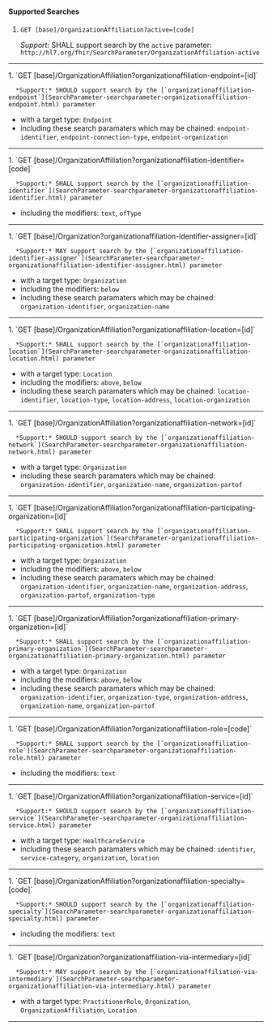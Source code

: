 #### Supported Searches

1. `GET [base]/OrganizationAffiliation?active=[code]`

      *Support:* SHALL support search by the `active` parameter: `http://hl7.org/fhir/SearchParameter/OrganizationAffiliation-active`
<hr />
1. `GET [base]/OrganizationAffiliation?organizationaffiliation-endpoint=[id]`

      *Support:* SHOULD support search by the [`organizationaffiliation-endpoint`](SearchParameter-searchparameter-organizationaffiliation-endpoint.html) parameter
   - with a target type:  `Endpoint`   
   - including these search paramaters which may be chained:  `endpoint-identifier`, `endpoint-connection-type`, `endpoint-organization`
<hr />
1. `GET [base]/OrganizationAffiliation?organizationaffiliation-identifier=[code]`

      *Support:* SHALL support search by the [`organizationaffiliation-identifier`](SearchParameter-searchparameter-organizationaffiliation-identifier.html) parameter
   - including the modifiers:  `text`, `ofType`   
<hr />
1. `GET [base]/Organization?organizationaffiliation-identifier-assigner=[id]`

      *Support:* MAY support search by the [`organizationaffiliation-identifier-assigner`](SearchParameter-searchparameter-organizationaffiliation-identifier-assigner.html) parameter
   - with a target type:  `Organization`
   - including the modifiers:  `below`  
   - including these search paramaters which may be chained:  `organization-identifier`, `organization-name`
<hr />
1. `GET [base]/OrganizationAffiliation?organizationaffiliation-location=[id]`

      *Support:* SHALL support search by the [`organizationaffiliation-location`](SearchParameter-searchparameter-organizationaffiliation-location.html) parameter
   - with a target type:  `Location`
   - including the modifiers:  `above`, `below`  
   - including these search paramaters which may be chained:  `location-identifier`, `location-type`, `location-address`, `location-organization`
<hr />
1. `GET [base]/OrganizationAffiliation?organizationaffiliation-network=[id]`

      *Support:* SHOULD support search by the [`organizationaffiliation-network`](SearchParameter-searchparameter-organizationaffiliation-network.html) parameter
   - with a target type:  `Organization`   
   - including these search paramaters which may be chained:  `organization-identifier`, `organization-name`, `organization-partof`
<hr />
1. `GET [base]/OrganizationAffiliation?organizationaffiliation-participating-organization=[id]`

      *Support:* SHALL support search by the [`organizationaffiliation-participating-organization`](SearchParameter-organizationaffiliation-participating-organization.html) parameter
   - with a target type:  `Organization`
   - including the modifiers:  `above`, `below`  
   - including these search paramaters which may be chained:  `organization-identifier`, `organization-name`, `organization-address`, `organization-partof`, `organization-type`
<hr />
1. `GET [base]/OrganizationAffiliation?organizationaffiliation-primary-organization=[id]`

      *Support:* SHALL support search by the [`organizationaffiliation-primary-organization`](SearchParameter-searchparameter-organizationaffiliation-primary-organization.html) parameter
   - with a target type:  `Organization`
   - including the modifiers:  `above`, `below`  
   - including these search paramaters which may be chained:  `organization-identifier`, `organization-type`, `organization-address`, `organization-name`, `organization-partof`
<hr />
1. `GET [base]/OrganizationAffiliation?organizationaffiliation-role=[code]`

      *Support:* SHALL support search by the [`organizationaffiliation-role`](SearchParameter-searchparameter-organizationaffiliation-role.html) parameter  
   - including the modifiers:  `text`   
<hr />
1. `GET [base]/OrganizationAffiliation?organizationaffiliation-service=[id]`

      *Support:* SHOULD support search by the [`organizationaffiliation-service`](SearchParameter-searchparameter-organizationaffiliation-service.html) parameter
   - with a target type:  `HealthcareService`   
   - including these search paramaters which may be chained:  `identifier`, `service-category`, `organization`, `location`
<hr />
1. `GET [base]/OrganizationAffiliation?organizationaffiliation-specialty=[code]`

      *Support:* SHOULD support search by the [`organizationaffiliation-specialty`](SearchParameter-searchparameter-organizationaffiliation-specialty.html) parameter  
   - including the modifiers:  `text`   
<hr />
1. `GET [base]/Organization?organizationaffiliation-via-intermediary=[id]`

      *Support:* MAY support search by the [`organizationaffiliation-via-intermediary`](SearchParameter-searchparameter-organizationaffiliation-via-intermediary.html) parameter
   - with a target type:  `PractitionerRole`, `Organization`, `OrganizationAffiliation`, `Location`    
<hr />
